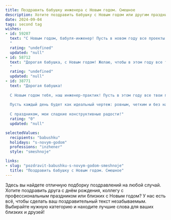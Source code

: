 ```yaml
---
title: Поздравить бабушку инженера с Новым годом. Смешное
description: Хотите поздравить бабушку с Новым годом или другим праздником? Наш ИИ создаст незабываемое поздравление, а вы обязательно выделитесь среди других.  
date: 2024-09-04
tags: second tag
wishes:
- id: 59207
  text: "С Новым годом, бабуля-инженер! Пусть в новом году все проекты будут успешными, чертежи - идеальными, а шурупы - всегда под рукой!
  "
  rating: "undefined"
  updated: "null"
- id: 58712
  text: "Дорогая бабушка, с Новым годом! Желаю, чтобы в этом году все твои инженерные задумки воплощались в жизнь, а не заканчивались взрывами в гараже! 😅  Пусть год будет полон счастья, здоровья и, конечно, праздничных тортов! 🍰🎉
  "
  rating: "undefined"
  updated: "null"
- id: 38771
  text: "Дорогая бабушка!
  
  С Новым годом тебя, наш инженер-практик! Пусть в этом году все твои проекты получают одобрение, а дедушка не забывает включать утюг на нужную мощность! Желаю тебе запастись творческими схемами для угощений и развивать свою мастерскую по производству вкусняшек!
  
  Пусть каждый день будет как идеальный чертеж: ровным, четким и без накладок! Здоровья тебе, радости и пусть тормоза на твоей жизни всегда работают гладко!
  
  С праздником, мои сладкие конструктивные радости!"
  rating: "0"
  updated: "null"

selectedValues:
  recipients: "babushku"
  holidays: "s-novym-godom"
  professions: "inzhener"
  style: "smeshnoje"

links:
- slug: "pozdravit-babushku-s-novym-godom-smeshnoje"
  title: "Поздравить бабушку с Новым годом. Смешное"
---
```


Здесь вы найдете отличную подборку поздравлений на любой случай. 
Хотите поздравить друга с днём рождения, коллегу с профессиональным праздником или близких с Новым годом? У нас есть всё, чтобы сделать ваш поздравительный текст незабываемым. Выбирайте нужную категорию и находите лучшие слова для ваших близких и друзей!
